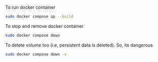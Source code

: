 To run docker container 

```bash
sudo docker compose up --build 
```

To stop and remove docker container
```bash
sudo docker compose down 
```

To delete volume too (i.e, persistent data is deleted). So, its dangerous
```bash
sudo docker compose down -v
```